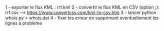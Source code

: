 1 - exporter le flux KML : rrf.kml
2 - convertir le flux KML en CSV (option ;): rrf.csv --> https://www.convertcsv.com/kml-to-csv.htm
3 - lancer python whois.py > whois.dat
4 - fixer les erreur en supprimant eventuellement les lignes à problème